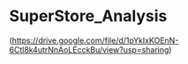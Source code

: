 ﻿# SuperStore_Analysis
(https://drive.google.com/file/d/1pYkIxKOEnN-6Ctl8k4utrNnAoLEcckBu/view?usp=sharing)
